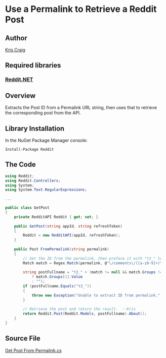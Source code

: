 # Use a Permalink to Retrieve a Reddit Post

## Author

[Kris Craig](../../../docs/contributors/Kris%20Craig.md)

## Required libraries

### [Reddit.NET](https://github.com/sirkris/Reddit.NET)

## Overview

Extracts the Post ID from a Permalink URL string, then uses that to retrieve the corresponding post from the API.

## Library Installation

In the NuGet Package Manager console:

    Install-Package Reddit

## The Code

```c#
using Reddit;
using Reddit.Controllers;
using System;
using System.Text.RegularExpressions;

...

public class GetPost
{
	private RedditAPI Reddit { get; set; }
	
    public GetPost(string appId, string refreshToken)
    {
        Reddit = new RedditAPI(appId, refreshToken);
    }
	
	public Post FromPermalink(string permalink)
	{
		// Get the ID from the permalink, then preface it with "t3_" to convert it to a Reddit fullname.  --Kris
		Match match = Regex.Match(permalink, @"\/comments\/([a-z0-9]+)\/");
		
		string postFullname = "t3_" + (match != null && match.Groups != null && match.Groups.Count >= 2 
			? match.Groups[1].Value 
			: "");
		if (postFullname.Equals("t3_"))
		{
			throw new Exception("Unable to extract ID from permalink.");
		}
		
		// Retrieve the post and return the result.  --Kris
		return Reddit.Post(Reddit.Models, postFullname).About();
	}
}
```

## Source File

[Get Post From Permalink.cs](src/Get%20Post%20From%20Permalink.cs)
